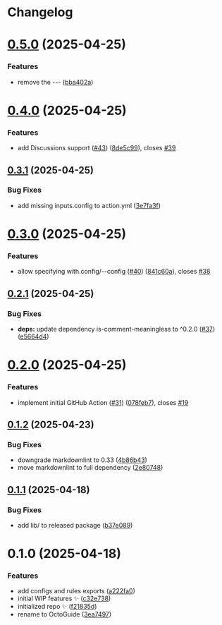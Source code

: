 # Changelog

# [0.5.0](https://github.com/JoshuaKGoldberg/OctoGuide/compare/0.4.0...0.5.0) (2025-04-25)

### Features

- remove the --- ([bba402a](https://github.com/JoshuaKGoldberg/OctoGuide/commit/bba402ab8899bd0e6692130a92efb7c8e1854f27))

# [0.4.0](https://github.com/JoshuaKGoldberg/OctoGuide/compare/0.3.1...0.4.0) (2025-04-25)

### Features

- add Discussions support ([#43](https://github.com/JoshuaKGoldberg/OctoGuide/issues/43)) ([8de5c99](https://github.com/JoshuaKGoldberg/OctoGuide/commit/8de5c999289cb3d51d8d1cb16ad8752b2fce4f3a)), closes [#39](https://github.com/JoshuaKGoldberg/OctoGuide/issues/39)

## [0.3.1](https://github.com/JoshuaKGoldberg/OctoGuide/compare/0.3.0...0.3.1) (2025-04-25)

### Bug Fixes

- add missing inputs.config to action.yml ([3e7fa3f](https://github.com/JoshuaKGoldberg/OctoGuide/commit/3e7fa3f6c06d97659d74c7675d11068da93deb70))

# [0.3.0](https://github.com/JoshuaKGoldberg/OctoGuide/compare/0.2.1...0.3.0) (2025-04-25)

### Features

- allow specifying with.config/--config ([#40](https://github.com/JoshuaKGoldberg/OctoGuide/issues/40)) ([841c60a](https://github.com/JoshuaKGoldberg/OctoGuide/commit/841c60ab1a798c7a4922d9ff0a0116847b9773ad)), closes [#38](https://github.com/JoshuaKGoldberg/OctoGuide/issues/38)

## [0.2.1](https://github.com/JoshuaKGoldberg/OctoGuide/compare/0.2.0...0.2.1) (2025-04-25)

### Bug Fixes

- **deps:** update dependency is-comment-meaningless to ^0.2.0 ([#37](https://github.com/JoshuaKGoldberg/OctoGuide/issues/37)) ([e5664d4](https://github.com/JoshuaKGoldberg/OctoGuide/commit/e5664d49c636829da211d24e617430408a3c88ed))

# [0.2.0](https://github.com/JoshuaKGoldberg/OctoGuide/compare/0.1.2...0.2.0) (2025-04-25)

### Features

- implement initial GitHub Action ([#31](https://github.com/JoshuaKGoldberg/OctoGuide/issues/31)) ([078feb7](https://github.com/JoshuaKGoldberg/OctoGuide/commit/078feb73d4cb1221834d39bbab084b1aa4cc3c09)), closes [#19](https://github.com/JoshuaKGoldberg/OctoGuide/issues/19)

## [0.1.2](https://github.com/JoshuaKGoldberg/OctoGuide/compare/0.1.1...0.1.2) (2025-04-23)

### Bug Fixes

- downgrade markdownlint to 0.33 ([4b86b43](https://github.com/JoshuaKGoldberg/OctoGuide/commit/4b86b4341f0dca9a820457a6df2f4584401fb645))
- move markdownlint to full dependency ([2e80748](https://github.com/JoshuaKGoldberg/OctoGuide/commit/2e80748f37536a9a6ec788b9552cd2e904ef2b58))

## [0.1.1](https://github.com/JoshuaKGoldberg/OctoGuide/compare/0.1.0...0.1.1) (2025-04-18)

### Bug Fixes

- add lib/ to released package ([b37e089](https://github.com/JoshuaKGoldberg/OctoGuide/commit/b37e0895888866cba04879c9c2b791b4396330d9))

# 0.1.0 (2025-04-18)

### Features

- add configs and rules exports ([a222fa0](https://github.com/JoshuaKGoldberg/OctoGuide/commit/a222fa0430732963cf298d9ac9e4644cc838eff4))
- initial WIP features ✨ ([c32e738](https://github.com/JoshuaKGoldberg/OctoGuide/commit/c32e738570b79be230cfc26aa9328f3719c2aba1))
- initialized repo ✨ ([f21835d](https://github.com/JoshuaKGoldberg/OctoGuide/commit/f21835d4a64ce97dd7c63af6f7c30555e68a0d1e))
- rename to OctoGuide ([3ea7497](https://github.com/JoshuaKGoldberg/OctoGuide/commit/3ea74974cf5c1397182363ddbece83f0627fec58))
